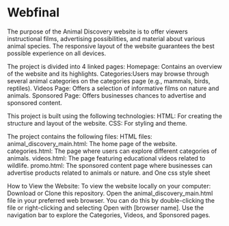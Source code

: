 # Webfinal
The purpose of the Animal Discovery website is to offer viewers instructional films, advertising possibilities, and material about various animal species. The responsive layout of the website guarantees the best possible experience on all devices.

The project is divided into 4 linked pages:
Homepage: Contains an overview of the website and its highlights.
Categories:Users may browse through several animal categories on the categories page (e.g., mammals, birds, reptiles).
Videos Page: Offers a selection of informative films on nature and animals.
Sponsored Page: Offers businesses chances to advertise and sponsored content.

This project is built using the following technologies:
HTML: For creating the structure and layout of the website.
CSS: For styling and theme.

The project contains the following files:
HTML files:
animal_discovery_main.html: The home page of the website.
categories.html: The page where users can explore different categories of animals.
videos.html: The page featuring educational videos related to wildlife.
promo.html: The sponsored content page where businesses can advertise products related to animals or nature.
and One css style sheet 

How to View the Website:
To view the website locally on your computer:
Download or Clone this repository.
Open the animal_discovery_main.html file in your preferred web browser. You can do this by double-clicking the file or right-clicking and selecting Open with [browser name].
Use the navigation bar to explore the Categories, Videos, and Sponsored pages.
